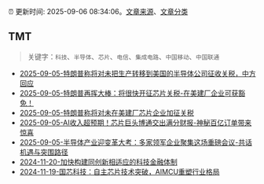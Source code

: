 :alarm_clock: 更新时间: 2025-09-06 08:34:06。[文章来源](/README.md)、[文章分类](/TAGS.md)

## TMT


> 关键字：`科技`、`半导体`、`芯片`、`电信`、`集成电路`、`中国移动`、`中国联通`



- [2025-09-05-特朗普称将对未把生产转移到美国的半导体公司征收关税，中方回应](https://www.cls.cn/detail/2136781) 
- [2025-09-05-特朗普再挥大棒：将很快开征芯片关税-在美建厂企业可获豁免！](https://www.cls.cn/detail/2136382) 
- [2025-09-05-特朗普称将对未在美建厂芯片企业加征关税](https://www.cls.cn/detail/2136321) 
- [2025-09-05-AI收入超预期！芯片巨头博通交出满分财报-神秘百亿订单带来惊喜](https://www.cls.cn/detail/2136301) 
- [2025-09-05-半导体产业迎变革大考：多家领军企业聚集这场重磅会议-共话机遇与突围路径](https://www.cls.cn/detail/2136503) 
- [2024-11-20-加快构建同创新相适应的科技金融体制](https://xueqiu.com/9193403816/313561745) 
- [2024-11-19-国芯科技：自主芯片技术突破，AIMCU重塑行业格局](https://xueqiu.com/8151841495/313402043) 
